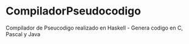 CompiladorPseudocodigo
======================

Compilador de Pseucodigo realizado en Haskell - Genera codigo en C, Pascal y Java 